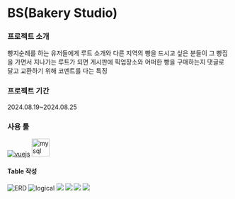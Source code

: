 <h1>BS(Bakery Studio)</h1>
<h3>프로젝트 소개</h3>
<p>빵지순례를 하는 유저들에게 루트 소개와 다른 지역의 빵을 드시고 싶은 분들이 그 빵집을 가면서 지나가는 루트가 되면 게시판에 픽업장소와 어떠한 빵을 구매하는지 댓글로 달고 교환하기 위해 코멘트를 다는 특징</p>
<h3>프로젝트 기간</h3>
<p>2024.08.19~2024.08.25</p>
<h3>사용 툴</h3>
 <a href="https://vuejs.org/" target="_blank" rel="noreferrer"><img src="https://www.vectorlogo.zone/logos/vuejs/vuejs-ar21.svg" alt="vuejs" /></a>
  <a href="https://www.mysql.com/" target="_blank" rel="noreferrer"><img src="https://www.vectorlogo.zone/logos/mysql/mysql-horizontal.svg" alt="mysql"  height="40"/></a>
<h4>Table 작성</h4>
<img src="https://github.com/dusdn3391/BS/assets/141704712/d76bef01-f708-44c5-b8f3-3844f2f9c67b" alt="ERD">
<img src="https://github.com/dusdn3391/BS/assets/141704712/78cd77b7-7878-45d9-b339-7d63f8787ac7" alt="logical">
<img src="https://github.com/dusdn3391/BS/assets/141704712/d76a58b8-afd7-4ddc-8698-d6ec7e5592bb">
<img src="https://github.com/dusdn3391/BS/assets/141704712/fa92811d-e0e9-400f-b4aa-9cb3c9aa9199">
<img src="https://github.com/dusdn3391/BS/assets/141704712/e7568382-b7a2-491c-a409-c937454b54d1">
<img src="https://github.com/dusdn3391/BS/assets/141704712/668d492b-184a-4027-ac4e-a79f0c31f0f4">
